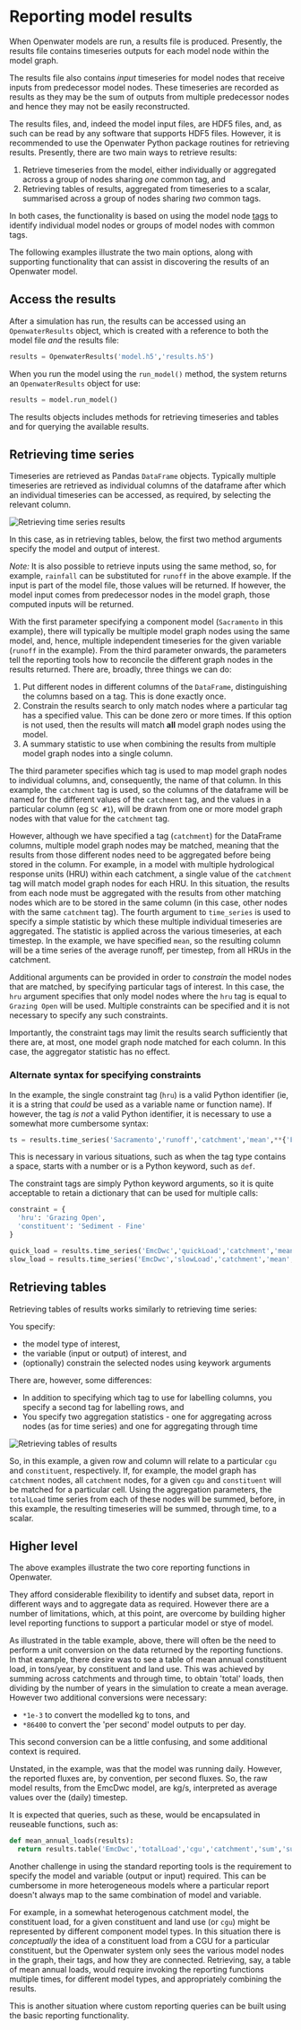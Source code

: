# Reporting model results

When Openwater models are run, a results file is produced. Presently, the results file contains timeseries outputs for each model node within the model graph. 

The results file also contains _input_ timeseries for model nodes that receive inputs from predecessor model nodes. These timeseries are recorded as results as they may be the sum of outputs from multiple predecessor nodes and hence they may not be easily reconstructed.

The results files, and, indeed the model input files, are HDF5 files, and, as such can be read by any software that supports HDF5 files. However, it is recommended to use the Openwater Python package routines for retrieving results. Presently, there are two main ways to retrieve results:

1. Retrieve timeseries from the model, either individually or aggregated across a group of nodes sharing _one_ common tag, and
2. Retrieving tables of results, aggregated from timeseries to a scalar, summarised across a group of nodes sharing _two_ common tags.

In both cases, the functionality is based on using the model node [tags](dimensions.md) to identify individual model nodes or groups of model nodes with common tags.

The following examples illustrate the two main options, along with supporting functionality that can assist in discovering the results of an Openwater model.

## Access the results

After a simulation has run, the results can be accessed using an `OpenwaterResults` object, which is created with a reference to both the model file _and_ the results file:

```python
results = OpenwaterResults('model.h5','results.h5')
```

When you run the model using the `run_model()` method, the system returns an `OpenwaterResults` object for use:

```python
results = model.run_model()
```

The results objects includes methods for retrieving timeseries and tables and for querying the available results.

## Retrieving time series

Timeseries are retrieved as Pandas `DataFrame` objects. Typically multiple timeseries are retrieved as individual columns of the dataframe after which an individual timeseries can be accessed, as required, by selecting the relevant column.

![Retrieving time series results](figures/Results-Timeseries.png)

In this case, as in retrieving tables, below, the first two method arguments specify the model and output of interest.

*Note:* It is also possible to retrieve inputs using the same method, so, for example, `rainfall` can be substituted for `runoff` in the above example. If the input is part of the model file, those values will be returned. If however, the model input comes from predecessor nodes in the model graph, those computed inputs will be returned.

With the first parameter specifying a component model (`Sacramento` in this example), there will typically be multiple model graph nodes using the same model, and, hence, multiple independent timeseries for the given variable (`runoff` in the example). From the third parameter onwards, the parameters tell the reporting tools how to reconcile the different graph nodes in the results returned. There are, broadly, three things we can do:

1. Put different nodes in different columns of the `DataFrame`, distinguishing the columns based on a tag. This is done exactly once.
2. Constrain the results search to only match nodes where a particular tag has a specified value. This can be done zero or more times. If this option is not used, then the results will match **all** model graph nodes using the model.
3. A summary statistic to use when combining the results from multiple model graph nodes into a single column.

The third parameter specifies which tag is used to map model graph nodes to individual columns, and, consequently, the name of that column. In this example, the `catchment` tag is used, so the columns of the dataframe will be named for the different values of the `catchment` tag, and the values in a particular column (eg `SC #1`), will be drawn from one or more model graph nodes with that value for the `catchment` tag.

However, although we have specified a tag (`catchment`) for the DataFrame columns, multiple model graph nodes may be matched, meaning that the results from those different nodes need to be aggregated before being stored in the column. For example, in a model with multiple hydrological response units (HRU) within each catchment, a single value of the `catchment` tag will match model graph nodes for each HRU. In this situation, the results from each node must be aggregated with the results from other matching nodes which are to be stored in the same column (in this case, other nodes with the same `catchment` tag). The fourth argument to `time_series` is used to specify a simple statistic by which these multiple individual timeseries are aggregated. The statistic is applied across the various timeseries, at each timestep. In the example, we have specified `mean`, so the resulting column will be a time series of the average runoff, per timestep, from all HRUs in the catchment. 

Additional arguments can be provided in order to _constrain_ the model nodes that are matched, by specifying particular tags of interest. In this case, the `hru` argument specifies that only model nodes where the `hru` tag is equal to `Grazing Open` will be used. Multiple constraints can be specified and it is not necessary to specify any such constraints.

Importantly, the constraint tags may limit the results search sufficiently that there are, at most, one model graph node matched for each column. In this case, the aggregator statistic has no effect.

### Alternate syntax for specifying constraints

In the example, the single constraint tag (`hru`) is a valid Python identifier (ie, it is a string that *could* be used as a variable name or function name). If however, the tag _is not_ a valid Python identifier, it is necessary to use a somewhat more cumbersome syntax:

```python
ts = results.time_series('Sacramento','runoff','catchment','mean',**{'Functional Unit':'Grazing Open'})
```

This is necessary in various situations, such as when the tag type contains a space, starts with a number or is a Python keyword, such as `def`.

The constraint tags are simply Python keyword arguments, so it is quite acceptable to retain a dictionary that can be used for multiple calls:

```python
constraint = {
  'hru': 'Grazing Open',
  'constituent': 'Sediment - Fine'
}

quick_load = results.time_series('EmcDwc','quickLoad','catchment','mean',**constraint)
slow_load = results.time_series('EmcDwc','slowLoad','catchment','mean',**constraint)
```

## Retrieving tables

Retrieving tables of results works similarly to retrieving time series:

You specify:

* the model type of interest,
* the variable (input or output) of interest, and
* (optionally) constrain the selected nodes using keywork arguments

There are, however, some differences:

* In addition to specifying which tag to use for labelling columns, you specify a second tag for labelling rows, and
* You specify two aggregation statistics - one for aggregating across nodes (as for time series) and one for aggregating through time

![Retrieving tables of results](figures/Results-Table.png)

So, in this example, a given row and column will relate to a particular `cgu` and `constituent`, respectively. If, for example, the model graph has `catchment` nodes, all `catchment` nodes, for a given `cgu` and `constituent` will be matched for a particular cell. Using the aggregation parameters, the `totalLoad` time series from each of these nodes will be summed, before, in this example, the resulting timeseries will be summed, through time, to a scalar.

## Higher level

The above examples illustrate the two core reporting functions in Openwater.

They afford considerable flexibility to identify and subset data, report in different ways and to aggregate data as required. However there are a number of limitations, which, at this point, are overcome by building higher level reporting functions to support a particular model or stye of model.

As illustrated in the table example, above, there will often be the need to perform a unit conversion on the data returned by the reporting functions. In that example, there desire was to see a table of mean annual constituent load, in tons/year, by constituent and land use. This was achieved by summing across catchments and through time, to obtain 'total' loads, then dividing by the number of years in the simulation to create a mean average. However two additional conversions were necessary:

* `*1e-3` to convert the modelled kg to tons, and
* `*86400` to convert the 'per second' model outputs to per day.

This second conversion can be a little confusing, and some additional context is required.

Unstated, in the example, was that the model was running daily. However, the reported fluxes are, by convention, per second fluxes. So, the raw model results, from the EmcDwc model, are kg/s, interpreted as average values over the (daily) timestep.

It is expected that queries, such as these, would be encapsulated in reuseable functions, such as:

```python
def mean_annual_loads(results):
  return results.table('EmcDwc','totalLoad','cgu','catchment','sum','sum')*86400*1e-3/YEARS
```

Another challenge in using the standard reporting tools is the requirement to specify the model and variable (output or input) required. This can be cumbersome in more heterogeneous models where a particular report doesn't always map to the same combination of model and variable.

For example, in a somewhat heterogenous catchment model, the constituent load, for a given constituent and land use (or `cgu`) might be represented by different component model types. In this situation there is _conceptually_ the idea of a constituent load from a CGU for a particular constituent, but the Openwater system only sees the various model nodes in the graph, their tags, and how they are connected. Retrieving, say, a table of mean annual loads, would require invoking the reporting functions multiple times, for different model types, and appropriately combining the results.

This is another situation where custom reporting queries can be built using the basic reporting functionality.
